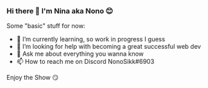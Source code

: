 ### Hi there 👋 I'm Nina aka Nono :blush:



Some "basic" stuff for now:

- 🌱 I’m currently learning, so work in progress I guess
- 🤔 I’m looking for help with becoming a great successful web dev
- 💬 Ask me about everything you wanna know
- 📫 How to reach me on Discord NonoSikk#6903

Enjoy the Show 😏
